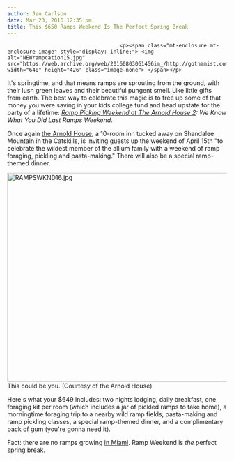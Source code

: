 ```yaml
---
author: Jen Carlson
date: Mar 23, 2016 12:35 pm
title: This $650 Ramps Weekend Is The Perfect Spring Break
---
```


	
										<p><span class="mt-enclosure mt-enclosure-image" style="display: inline;"> <img alt="NEWrampcation15.jpg" src="https://web.archive.org/web/20160803061456im_/http://gothamist.com/attachments/arts_jen/NEWrampcation15.jpg" width="640" height="426" class="image-none"> </span></p>

<p>It&apos;s springtime, and that means ramps are sprouting from the ground, with their lush green leaves and their beautiful pungent smell. Like little gifts from earth. The best way to celebrate this magic is to free up some of that money you were saving in your kids college fund and head upstate for the party of a lifetime: <em><a href="https://web.archive.org/web/20160803061456/http://gothamist.com/2015/02/27/ramps_spring_break_forever.php">Ramp Picking Weekend at The Arnold House 2</a>: We Know What You Did Last Ramps Weekend</em>.</p>

<p>Once again <a href="https://web.archive.org/web/20160803061456/http://www.thearnoldhouse.com/">the Arnold House</a>, a 10-room inn tucked away on Shandalee Mountain in the Catskills, is inviting guests up the weekend of April 15th &quot;to celebrate the wildest member of the allium family with a weekend of ramp foraging, pickling and pasta-making.&quot; There will also be a special ramp-themed dinner.  </p>

<p><span class="mt-enclosure mt-enclosure-image" style="display: inline;"> <img alt="RAMPSWKND16.jpg" src="https://web.archive.org/web/20160803061456im_/http://gothamist.com/attachments/arts_jen/RAMPSWKND16.jpg" width="640" height="480" class="image-none"> </span><br>
<span class="photo_caption">This could be you. (Courtesy of the Arnold House)</span></p>

<p>Here&apos;s what your $649 includes: two nights lodging, daily breakfast, one foraging kit per room (which includes a jar of pickled ramps to take home), a morningtime foraging trip to a nearby wild ramp fields, pasta-making and ramp pickling classes, a special ramp-themed dinner, and a complimentary pack of gum (you&apos;re gonna need it).</p>

<p>Fact: there are no ramps growing <a href="https://web.archive.org/web/20160803061456/http://gothamist.com/2014/03/27/miami_travel_tips.php">in Miami</a>. Ramp Weekend is <em>the</em> perfect spring break. </p>					
										
									
				
